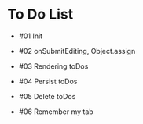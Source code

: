# To Do List

- #01 Init

- #02 onSubmitEditing, Object.assign

- #03 Rendering toDos

- #04 Persist toDos

- #05 Delete toDos

- #06 Remember my tab
